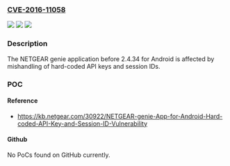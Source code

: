 ### [CVE-2016-11058](https://cve.mitre.org/cgi-bin/cvename.cgi?name=CVE-2016-11058)
![](https://img.shields.io/static/v1?label=Product&message=n%2Fa&color=blue)
![](https://img.shields.io/static/v1?label=Version&message=n%2Fa&color=blue)
![](https://img.shields.io/static/v1?label=Vulnerability&message=n%2Fa&color=brighgreen)

### Description

The NETGEAR genie application before 2.4.34 for Android is affected by mishandling of hard-coded API keys and session IDs.

### POC

#### Reference
- https://kb.netgear.com/30922/NETGEAR-genie-App-for-Android-Hard-coded-API-Key-and-Session-ID-Vulnerability

#### Github
No PoCs found on GitHub currently.

